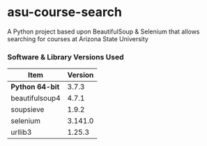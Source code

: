 # asu-course-search
A Python project based upon BeautifulSoup &amp; Selenium that allows searching for courses at Arizona State University

### Software & Library Versions Used
| Item | Version |
| ------- | ------- |
| **Python 64-bit** | 3.7.3 |
| beautifulsoup4 | 4.7.1 |
| soupsieve | 1.9.2 |
| selenium | 3.141.0 |
| urllib3 | 1.25.3 |

